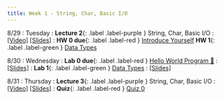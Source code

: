 ```yaml
---
title: Week 1 - String, Char, Basic I/O
---
```


8/29 
: Tuesday
: **Lecture 2**{: .label .label-purple } String, Char, Basic I/O
  : [\[Video\]](https://www.youtube.com/) [\[Slides\]](https://www.youtube.com/)
: **HW 0 due**{: .label .label-red } [Introduce Yourself](https://edstem.org/us/courses/41440/lessons/72128/slides/384251)
  **HW 1**{: .label .label-green } [Data Types](https://edstem.org/us/courses/41440)

8/30
: Wednesday
: **Lab 0 due**{: .label .label-red } [Hello World Program 👋](https://edstem.org/us/courses/41440/lessons/70330/slides/376323)
  : [\[Slides\]](https://edstem.org/us/courses/41440/)
: **Lab 1**{: .label .label-green } [Data Types](https://edstem.org/us/courses/41440/)
  : [\[Slides\]](https://edstem.org/us/courses/41440/)

8/31 
: Thursday
: **Lecture 3**{: .label .label-purple } String, Char, Basic I/O
  : [\[Video\]](https://www.youtube.com/) [\[Slides\]](https://edstem.org/us/courses/41440/)
: **Quiz**{: .label .label-red } [Quiz 0](https://edstem.org/us/courses/41440/)